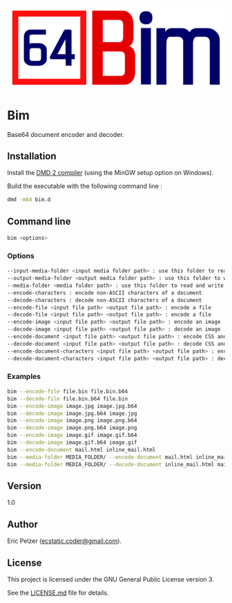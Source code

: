 ![](https://github.com/senselogic/BIM/blob/master/LOGO/bim.png)

# Bim

Base64 document encoder and decoder.

## Installation

Install the [DMD 2 compiler](https://dlang.org/download.html) (using the MinGW setup option on Windows).

Build the executable with the following command line :

```bash
dmd -m64 bim.d
```

## Command line

```bash
bim <options>
```

### Options

```bash
--input-media-folder <input media folder path> : use this folder to read media files
--output-media-folder <output media folder path> : use this folder to write media files
--media-folder <media folder path> : use this folder to read and write media files
--encode-characters : encode non-ASCII characters of a document
--decode-characters : decode non-ASCII characters of a document
--encode-file <input file path> <output file path> : encode a file
--decode-file <input file path> <output file path> : encode a file
--encode-image <input file path> <output file path> : encode an image
--decode-image <input file path> <output file path> : decode an image
--encode-document <input file path> <output file path> : encode CSS and HTML inline images of a document
--decode-document <input file path> <output file path> : decode CSS and HTML inline images of a document
--encode-document-characters <input file path> <output file path> : encode CSS and HTML inline images of a document
--decode-document-characters <input file path> <output file path> : decode CSS and HTML inline images of a document
```

### Examples

```bash
bim --encode-file file.bin file.bin.b64
bim --decode-file file.bin.b64 file.bin
bim --encode-image image.jpg image.jpg.b64
bim --decode-image image.jpg.b64 image.jpg
bim --encode-image image.png image.png.b64
bim --decode-image image.png.b64 image.png
bim --encode-image image.gif image.gif.b64
bim --decode-image image.gif.b64 image.gif
bim --encode-document mail.html inline_mail.html
bim --media-folder MEDIA_FOLDER/ --encode-document mail.html inline_mail.html
bim --media-folder MEDIA_FOLDER/ --decode-document inline_mail.html mail.html
```

## Version

1.0

## Author

Eric Pelzer (ecstatic.coder@gmail.com).

## License

This project is licensed under the GNU General Public License version 3.

See the [LICENSE.md](LICENSE.md) file for details.
